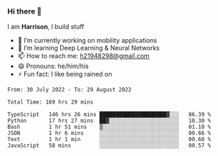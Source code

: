 ### Hi there 👋

I am **Harrison**, I build stuff 

<!--
**drogon98/drogon98** is a ✨ _special_ ✨ repository because its `README.md` (this file) appears on your GitHub profile.

Here are some ideas to get you started:

- 🔭 I’m currently working on ...
- 🌱 I’m currently learning ...
- 👯 I’m looking to collaborate on ...
- 🤔 I’m looking for help with ...
- 💬 Ask me about ...
- 📫 How to reach me: ...
- 😄 Pronouns: ...
- ⚡ Fun fact: ...
-->
<!--[![Anurag's GitHub stats](https://github-readme-stats.vercel.app/api?username=drogon98&theme=merko&show_icons=true)](https://github.com/anuraghazra/github-readme-stats)-->

- 🔭 I’m currently working on mobility applications
- 🌱 I’m learning Deep Learning & Neural Networks
- 📫 How to reach me: h21948298@gmail.com
- 😄 Pronouns: he/him/his
- ⚡ Fun fact: I like being rained on

<!--START_SECTION:waka-->

```text
From: 30 July 2022 - To: 29 August 2022

Total Time: 169 hrs 29 mins

TypeScript   146 hrs 26 mins █████████████████████▓░░░   86.39 %
Python       17 hrs 27 mins  ██▓░░░░░░░░░░░░░░░░░░░░░░   10.30 %
Bash         1 hr 51 mins    ▒░░░░░░░░░░░░░░░░░░░░░░░░   01.10 %
JSON         1 hr 6 mins     ░░░░░░░░░░░░░░░░░░░░░░░░░   00.66 %
Text         1 hr 1 min      ░░░░░░░░░░░░░░░░░░░░░░░░░   00.60 %
JavaScript   58 mins         ░░░░░░░░░░░░░░░░░░░░░░░░░   00.57 %
```

<!--END_SECTION:waka-->
